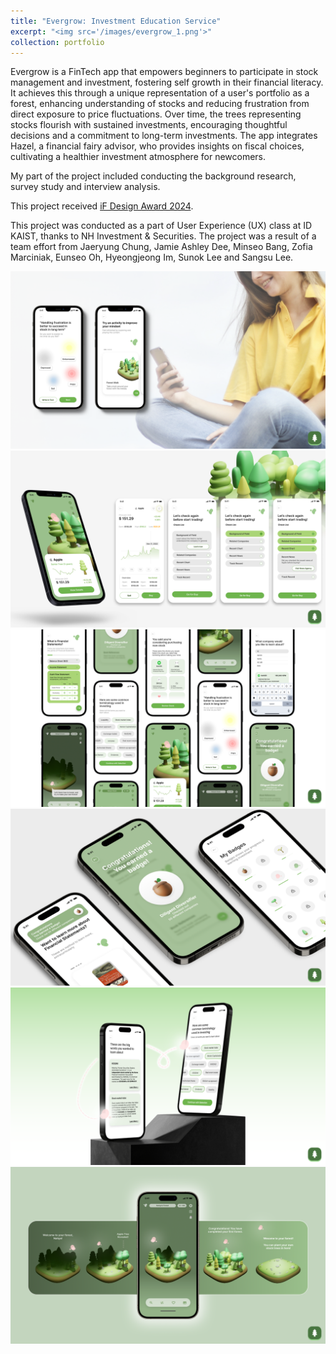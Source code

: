 ```yaml
---
title: "Evergrow: Investment Education Service"
excerpt: "<img src='/images/evergrow_1.png'>"
collection: portfolio
---
```


Evergrow is a FinTech app that empowers beginners to participate in stock management and investment, fostering self growth in their financial literacy. It achieves this through a unique representation of a user's portfolio as a forest, enhancing understanding of stocks and reducing frustration from direct exposure to price fluctuations. Over time, the trees representing stocks flourish with sustained investments, encouraging thoughtful decisions and a commitment to long-term investments. The app integrates Hazel, a financial fairy advisor, who provides insights on fiscal choices, cultivating a healthier investment atmosphere for newcomers.

My part of the project included conducting the background research, survey study and interview analysis.   

This project received [iF Design Award 2024](https://ifdesign.com/en/winner-ranking/project/evergrow-investment-education-service/618273).

This project was conducted as a part of User Experience (UX) class at ID KAIST, thanks to NH Investment & Securities. The project was a result of a team effort from Jaeryung Chung, Jamie Ashley Dee, Minseo Bang, Zofia Marciniak, Eunseo Oh, Hyeongjeong Im, Sunok Lee and Sangsu Lee. 

<img src='images/evergrow_2.png'>
<img src='images/evergrow_3.png'>
<img src='images/evergrow_4.png'>
<img src='images/evergrow_5.png'>
<img src='images/evergrow_6.png'>
<img src='images/evergrow_7.png'>